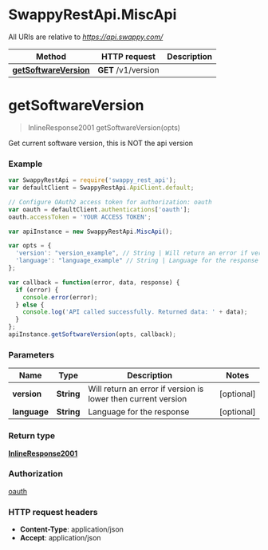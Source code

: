 # SwappyRestApi.MiscApi

All URIs are relative to *https://api.swappy.com/*

Method | HTTP request | Description
------------- | ------------- | -------------
[**getSoftwareVersion**](MiscApi.md#getSoftwareVersion) | **GET** /v1/version | 


<a name="getSoftwareVersion"></a>
# **getSoftwareVersion**
> InlineResponse2001 getSoftwareVersion(opts)



Get current software version, this is NOT the api version 

### Example
```javascript
var SwappyRestApi = require('swappy_rest_api');
var defaultClient = SwappyRestApi.ApiClient.default;

// Configure OAuth2 access token for authorization: oauth
var oauth = defaultClient.authentications['oauth'];
oauth.accessToken = 'YOUR ACCESS TOKEN';

var apiInstance = new SwappyRestApi.MiscApi();

var opts = { 
  'version': "version_example", // String | Will return an error if version is lower then current version
  'language': "language_example" // String | Language for the response
};

var callback = function(error, data, response) {
  if (error) {
    console.error(error);
  } else {
    console.log('API called successfully. Returned data: ' + data);
  }
};
apiInstance.getSoftwareVersion(opts, callback);
```

### Parameters

Name | Type | Description  | Notes
------------- | ------------- | ------------- | -------------
 **version** | **String**| Will return an error if version is lower then current version | [optional] 
 **language** | **String**| Language for the response | [optional] 

### Return type

[**InlineResponse2001**](InlineResponse2001.md)

### Authorization

[oauth](../README.md#oauth)

### HTTP request headers

 - **Content-Type**: application/json
 - **Accept**: application/json

